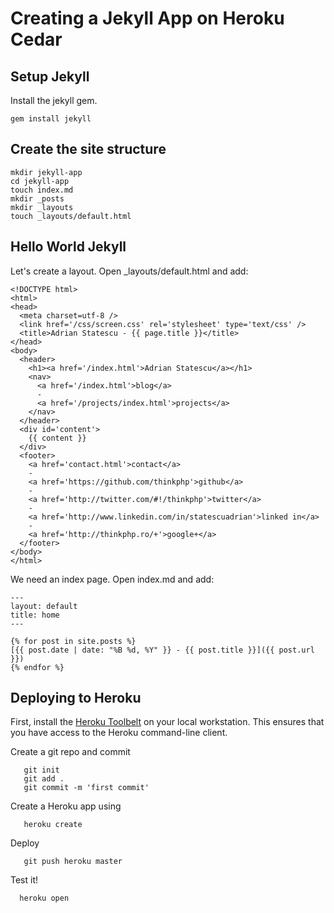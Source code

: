 # Creating a Jekyll App on Heroku Cedar

## Setup Jekyll

Install the jekyll gem.

```
gem install jekyll
```

## Create the site structure

```
mkdir jekyll-app
cd jekyll-app
touch index.md
mkdir _posts
mkdir _layouts
touch _layouts/default.html
```

## Hello World Jekyll

Let's create a layout. Open _layouts/default.html and add:

```
<!DOCTYPE html>
<html>
<head>
  <meta charset=utf-8 />
  <link href='/css/screen.css' rel='stylesheet' type='text/css' />
  <title>Adrian Statescu - {{ page.title }}</title>
</head>
<body>
  <header>
    <h1><a href='/index.html'>Adrian Statescu</a></h1>
    <nav>
      <a href='/index.html'>blog</a>
      -
      <a href='/projects/index.html'>projects</a>
    </nav>
  </header>
  <div id='content'>
    {{ content }}
  </div>
  <footer>
    <a href='contact.html'>contact</a>
    -
    <a href='https://github.com/thinkphp'>github</a>
    -
    <a href='http://twitter.com/#!/thinkphp'>twitter</a>
    -
    <a href='http://www.linkedin.com/in/statescuadrian'>linked in</a>
    -
    <a href='http://thinkphp.ro/+'>google+</a>
  </footer>
</body>
</html>
```

We need an index page. Open index.md and add:

```
---
layout: default
title: home
---

{% for post in site.posts %}
[{{ post.date | date: "%B %d, %Y" }} - {{ post.title }}]({{ post.url }})
{% endfor %}

```

## Deploying to Heroku

First, install the [Heroku Toolbelt] on your local workstation. This ensures that you have access to the Heroku 
command-line client.

Create a git repo and commit

```
   git init
   git add .
   git commit -m 'first commit'
```

Create a Heroku app using

```
   heroku create  
```

Deploy

```
   git push heroku master  
```

Test it!

```
  heroku open
```


[Heroku Toolbelt]: https://toolbelt.heroku.com/


